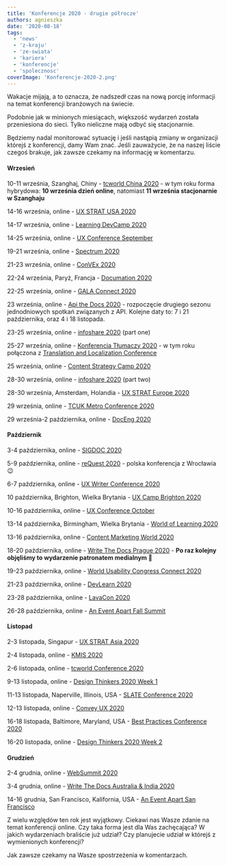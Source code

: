 ```yaml
---
title: 'Konferencje 2020 - drugie półrocze'
authors: agnieszka
date: '2020-08-18'
tags:
  - 'news'
  - 'z-kraju'
  - 'ze-swiata'
  - 'kariera'
  - 'konferencje'
  - 'spolecznosc'
coverImage: 'Konferencje-2020-2.png'
---
```


Wakacje mijają, a to oznacza, że nadszedł czas na nową porcję informacji na
temat konferencji branżowych na świecie.

<!--truncate-->

Podobnie jak w minionych miesiącach, większość wydarzeń została przeniesiona do
sieci. Tylko nieliczne mają odbyć się stacjonarnie.

Będziemy nadal monitorować sytuację i jeśli nastąpią zmiany w organizacji
którejś z konferencji, damy Wam znać. Jeśli zauważycie, że na naszej liście
czegoś brakuje, jak zawsze czekamy na informację w komentarzu.

#### Wrzesień

10-11 września, Szanghaj, Chiny -
[tcworld China 2020](https://www.tcworld-china.cn/en/) - w tym roku forma
hybrydowa: **10 września dzień online**, natomiast **11 września stacjonarnie w
Szanghaju**

14-16 września, online - [UX STRAT USA 2020](https://uxstrat.com/usa/)

14-17 września, online - [Learning DevCamp 2020](http://learningdevcamp.com/)

14-25 września, online
- [UX Conference September](https://www.nngroup.com/training/september/)

19-21 września, online -
[Spectrum 2020](https://stc-rochester.org/spectrum-conference/)

21-23 września, online - [ConVEx 2020](https://convex.infomanagementcenter.com/)

22-24 września, Paryż, Francja - [Documation 2020](http://www.documation.fr/)

22-25 września, online -
[GALA Connect 2020](https://www.gala-global.org/conference/gala-connected-2020)

23 września, online - [Api the Docs 2020](https://apithedocs.org/) - rozpoczęcie
drugiego sezonu jednodniowych spotkań związanych z API. Kolejne daty to: 7 i 21
października, oraz 4 i 18 listopada.

23-25 września, online - [infoshare 2020](https://infoshare.pl/) (part one)

25-27 września, online -
[Konferencja Tłumaczy 2020](https://www.konferencjatlumaczy.pl/) - w tym roku
połączona z
[Translation and Localization Conference](https://translation-conference.com/)

25 września, online -
[Content Strategy Camp 2020](https://www.kompetenzzentrum-kommunikation.de/veranstaltungen/cosca20-4310/)

28-30 września, online - [infoshare 2020](https://infoshare.pl/) (part two)

28-30 września, Amsterdam, Holandia -
[UX STRAT Europe 2020](https://uxstrat.com/europe/)

29 września, online -
[TCUK Metro Conference 2020](http://technicalcommunicationuk.com/)

29 września-2 października, online -
[DocEng 2020](https://doceng.org/doceng2020)

#### Październik

3-4 października, online -
[SIGDOC 2020](https://sigdoc.acm.org/conference/2020/)

5-9 października, online - [reQuest 2020](https://2020.request.pl/) - polska
konferencja z Wrocławia 😉

6-7 października, online -
[UX Writer Conference 2020](https://uxwriterconference.com/)

10 października, Brighton, Wielka Brytania -
[UX Camp Brighton 2020](https://www.uxcampbrighton.org/)

10-16 października, online -
[UX Conference October](https://www.nngroup.com/training/october/)

13-14 października, Birmingham, Wielka Brytania -
[World of Learning 2020](https://www.learnevents.com/conference-overview/)

13-16 października, online -
[Content Marketing World 2020](https://www.contentmarketingworld.com/)

18-20 października, online -
[Write The Docs Prague 2020](https://www.writethedocs.org/conf/prague/2020/) -
**Po raz kolejny objęliśmy to wydarzenie patronatem medialnym 🙂**

19-23 października, online -
[World Usability Congress Connect 2020](https://worldusabilitycongress.com/)

21-23 października, online - [DevLearn 2020](https://www.devlearn.com/welcome)

23-28 października, online - [LavaCon 2020](https://lavacon.org/2020/)

26-28 października, online -
[An Event Apart Fall Summit](https://aneventapart.com/event/online-1020)

#### Listopad

2-3 listopada, Singapur - [UX STRAT Asia 2020](https://uxstrat.com/asia/)

2-4 listopada, online - [KMIS 2020](http://www.kmis.ic3k.org/)

2-6 listopada, online -
[tcworld Conference 2020](https://tcworldconference.tekom.de/)

9-13 listopada, online -
[Design Thinkers 2020 Week 1](https://designthinkers.com/week-1)

11-13 listopada, Naperville, Illinois, USA -
[SLATE Conference 2020](https://www.slategroup.org/conference)

12-13 listopada, online - [Convey UX 2020](https://conveyux.com/)

16-18 listopada, Baltimore, Maryland, USA -
[Best Practices Conference 2020](https://bp.infomanagementcenter.com/)

16-20 listopada, online -
[Design Thinkers 2020 Week 2](https://designthinkers.com/week-2)

#### Grudzień

2-4 grudnia, online - [WebSummit 2020](https://websummit.com/)

3-4 grudnia, online -
[Write The Docs Australia & India 2020](https://www.writethedocs.org/conf/australia/2020/)

14-16 grudnia, San Francisco, Kalifornia, USA -
[An Event Apart San Francisco](https://aneventapart.com/event/san-francisco-2020)

Z wielu względów ten rok jest wyjątkowy. Ciekawi nas Wasze zdanie na temat
konferencji online. Czy taka forma jest dla Was zachęcająca? W jakich
wydarzeniach braliście już udział? Czy planujecie udział w którejś z
wymienionych konferencji?

Jak zawsze czekamy na Wasze spostrzeżenia w komentarzach.
